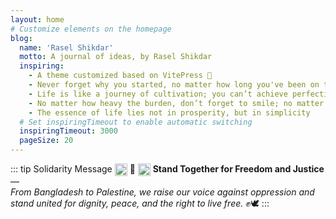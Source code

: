 ```yaml
---
layout: home
# Customize elements on the homepage
blog:
  name: 'Rasel Shikdar'
  motto: A journal of ideas, by Rasel Shikdar
  inspiring:
    - A theme customized based on VitePress 🎨
    - Never forget why you started, no matter how long you've been on the journey
    - Life is like a journey of cultivation; you can’t achieve perfection from the beginning
    - No matter how heavy the burden, don’t forget to smile; no matter how long the journey, don’t forget to persist
    - The essence of life lies not in prosperity, but in simplicity
  # Set inspiringTimeout to enable automatic switching
  inspiringTimeout: 3000
  pageSize: 20
---
```


::: tip Solidarity Message
<img src="https://upload.wikimedia.org/wikipedia/commons/f/f9/Flag_of_Bangladesh.svg" width="20" style="vertical-align: middle;"> 🤝 <img src="https://upload.wikimedia.org/wikipedia/commons/0/00/Flag_of_Palestine.svg" width="20" style="vertical-align: middle;">
<strong> Stand Together for Freedom and Justice</strong> —  
<em>From Bangladesh to Palestine, we raise our voice against oppression and stand united for dignity, peace, and the right to live free.</em> ✊🕊️
:::
